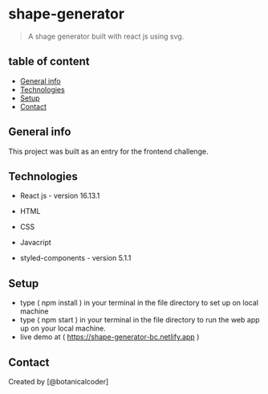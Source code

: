 # shape-generator
> A shage generator built with react js using svg.

## table of content
* [General info](#general-info)
* [Technologies](#technologies)
* [Setup](#setup)
* [Contact](#contact)


## General info

 This project was built as an entry for the frontend challenge.


## Technologies
  * React js - version 16.13.1
  * HTML
  * CSS
  * Javacript
  
  * styled-components - version 5.1.1

## Setup

 * type ( npm install ) in your terminal in the file directory to set up on local machine 
 * type ( npm start ) in your terminal in the file directory to run the web app up on your local machine.
 * live demo at ( https://shape-generator-bc.netlify.app )

## Contact
Created by [@botanicalcoder]
